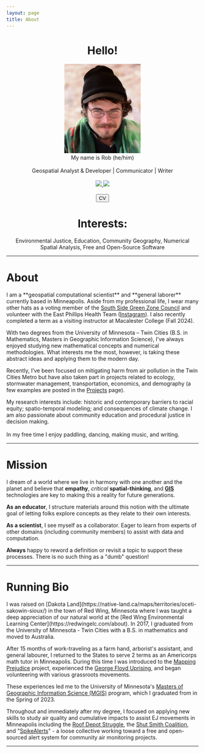 ```yaml
---
layout: page
title: About
---
```


<center>
    <h1><b>Hello!</b></h1>
    <img src="../figs/ForGitHub.png" alt="ForGitHub.png" class="responsive" width = 200/>
    <br>
    My name is Rob (he/him)
    <br><br>
    Geospatial Analyst & Developer | Communicator | Writer
    <br>
    <br>
    <a href="https://www.linkedin.com/in/~rwhendrickson" target="_blank">
        <img src="https://img.shields.io/badge/LinkedIn-0077B5?style=for-the-badge&logo=linkedin&logoColor=white" />
    </a>
    <a rel="Portfolio_About" href="https://mapstodon.space/@Robb"><img src="https://img.shields.io/badge/Mastodon-6364FF?style=for-the-badge&logo=Mastodon&logoColor=white" />
    </a>
    <br>
    <br>
    <div class="button"><a href="../LaTeX/CV/CV.pdf"><button>CV</button></a></div>
    <h1>Interests:</h1>Environmental Justice, Education, Community Geography, Numerical Spatial Analysis, Free and Open-Source Software
</center>
<hr>

<h1><b>About</b></h1>
I am a **geospatial computational scientist** and **general laborer** currently based in Minneapolis. Aside from my professional life, I wear many other hats as a voting member of the <a href="https://www2.minneapolismn.gov/government/departments/health/sustainability-homes-environment/sustainability/green-zones/">South Side Green Zone Council</a> and volunteer with the East Phillips Health Team (<a href="https://www.instagram.com/eastphillipshealth/">Instagram</a>). I also recently completed a term as a visiting instructor at Macalester College (Fall 2024).

With two degrees from the University of Minnesota – Twin Cities (B.S. in Mathematics, Masters in Geographic Information Science), I’ve always enjoyed studying new mathematical concepts and numerical methodologies. What interests me the most, however, is taking these abstract ideas and applying them to the modern day.

Recently, I’ve been focused on mitigating harm from air pollution in the Twin Cities Metro but have also taken part in projects related to ecology, stormwater management, transportation, economics, and demography (a few examples are posted in the <a href="./projects">Projects</a> page).

My research interests include: historic and contemporary barriers to racial equity; spatio-temporal modeling; and consequences of climate change. I am also passionate about community education and procedural justice in decision making.
<br><br>
In my free time I enjoy paddling, dancing, making music, and writing.
<hr>
<h1><b>Mission</b></h1>

 I dream of a world where we live in harmony with one another and the planet and believe that **empathy**, *critical* **spatial-thinking**, and **[GIS](https://docs.qgis.org/3.34/en/docs/gentle_gis_introduction/introducing_gis.html)** technologies are key to making this a reality for future generations.

**As an educator**, I structure materials around this notion with the ultimate goal of letting folks explore concepts as they relate to their own interests. 

**As a scientist**, I see myself as a collaborator. Eager to learn from experts of other domains (including community members) to assist with data and computation.

**Always** happy to reword a definition or revisit a topic to support these processes. There is no such thing as a "dumb" question!

<hr>
<h1><b>Running Bio</b></h1>
I was raised on [Dakota Land](https://native-land.ca/maps/territories/oceti-sakowin-sioux/) in the town of Red Wing, Minnesota where I was taught a deep appreciation of our natural world at the [Red Wing Environmental Learning Center](https://redwingelc.com/about). In 2017, I graduated from the University of Minnesota - Twin Cities with a B.S. in mathematics and moved to Australia.

After 15 months of work-traveling as a farm hand, arborist's assistant, and general labourer, I returned to the States to serve 2 terms as an Americorps math tutor in Minneapolis. During this time I was introduced to the [Mapping Prejudice](https://mappingprejudice.umn.edu/) project, experienced the [George Floyd Uprising](https://unicornriot.ninja/?s=george+floyd+minneapolis), and began volunteering with various grassroots movements. 

These experiences led me to the University of Minnesota's <a href="https://cla.umn.edu/mgis/about/program-thats-map">Masters of Geographic Information Science (MGIS)</a> program, which I graduated from in the Spring of 2023.

Throughout and immediately after my degree, I focused on applying new skills to study air quality and cumulative impacts to assist EJ movements in Minneapolis including the [Roof Depot Struggle](https://www.epnifarm.org/about), the [Shut Smith Coalition](https://sahanjournal.com/climate-environment/mpca-epa-smith-foundry-minneapolis-scrambled-response/), and "[SpikeAlerts](https://spikealerts.github.io/Website/)" - a loose collective working toward a free and open-sourced alert system for community air monitoring projects.

--- 

<!--## **Ancestry & Land Acknowledgment**

On my mother's side, I am descended from Eastern European, Scandinavian, and English immigrants of the modern Chicago-area which is stolen [Patowatomi](http://www.encyclopedia.chicagohistory.org/pages/1001.html) land. The history of these immigrant populations is [complex](http://www.encyclopedia.chicagohistory.org/pages/1033.html) but can partly be summarised by themes of intimate ethnic identities, lively cultural exchanges, and racial exclusion & violence (particularly against African Americans of the Great Migration). 

My father's ancestors are Norwegian and [Frisian](https://penelope.uchicago.edu/Thayer/E/Journals/WiMH/31/Founding_of_New_Amsterdam_in_Lacrosse_County*.html) farmers who settled in the Driftless Area near modern-day La Crosse, Wisconsin in the mid to late 1800's. These fertile lands were considered sacred by the Ho-Chunk, Sauks, and Meskwakis but were appropriated through infectious disease epidemics and increased pressure from European and US settlement. The forced Treaty of St. Louis (1804) and resulting [Black Hawk War of 1832](https://en.wikipedia.org/wiki/Black_Hawk_War#Treaties_and_removals) marked an increase in US government policies that forcibly displaced Native Americans in this area. 

By 1871 the US government had "changed its focus to "de-Indianizing" this population, creating schools that attempted to rid them of their cultural traditions and ways of life by breaking tribal ties and molding them into the image of white settlers" which included a [boarding school](https://honoringnativeancestors.blogspot.com/2017/09/tomah-school.html) in nearby Tomah ([Source](https://www.dhs.wisconsin.gov/minority-health/population/amind-pophistory.htm)).-->

